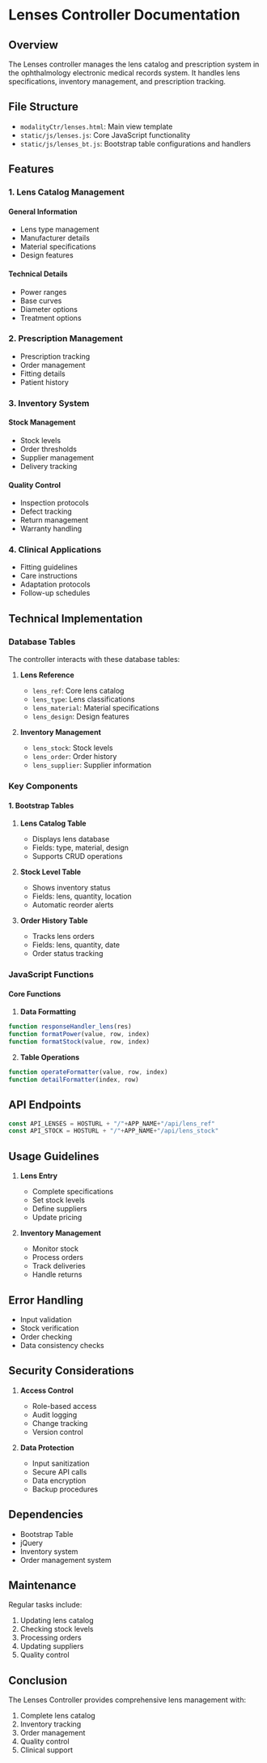 # Lenses Controller Documentation

## Overview

The Lenses controller manages the lens catalog and prescription system in the ophthalmology electronic medical records system. It handles lens specifications, inventory management, and prescription tracking.

## File Structure

- `modalityCtr/lenses.html`: Main view template
- `static/js/lenses.js`: Core JavaScript functionality
- `static/js/lenses_bt.js`: Bootstrap table configurations and handlers

## Features

### 1. Lens Catalog Management

#### General Information

- Lens type management
- Manufacturer details
- Material specifications
- Design features

#### Technical Details

- Power ranges
- Base curves
- Diameter options
- Treatment options

### 2. Prescription Management

- Prescription tracking
- Order management
- Fitting details
- Patient history

### 3. Inventory System

#### Stock Management

- Stock levels
- Order thresholds
- Supplier management
- Delivery tracking

#### Quality Control

- Inspection protocols
- Defect tracking
- Return management
- Warranty handling

### 4. Clinical Applications

- Fitting guidelines
- Care instructions
- Adaptation protocols
- Follow-up schedules

## Technical Implementation

### Database Tables

The controller interacts with these database tables:

1. **Lens Reference**
   - `lens_ref`: Core lens catalog
   - `lens_type`: Lens classifications
   - `lens_material`: Material specifications
   - `lens_design`: Design features

2. **Inventory Management**
   - `lens_stock`: Stock levels
   - `lens_order`: Order history
   - `lens_supplier`: Supplier information

### Key Components

#### 1. Bootstrap Tables

1. **Lens Catalog Table**
   - Displays lens database
   - Fields: type, material, design
   - Supports CRUD operations

2. **Stock Level Table**
   - Shows inventory status
   - Fields: lens, quantity, location
   - Automatic reorder alerts

3. **Order History Table**
   - Tracks lens orders
   - Fields: lens, quantity, date
   - Order status tracking

### JavaScript Functions

#### Core Functions

1. **Data Formatting**

```javascript
function responseHandler_lens(res)
function formatPower(value, row, index)
function formatStock(value, row, index)
```

2. **Table Operations**

```javascript
function operateFormatter(value, row, index)
function detailFormatter(index, row)
```

## API Endpoints

```javascript
const API_LENSES = HOSTURL + "/"+APP_NAME+"/api/lens_ref"
const API_STOCK = HOSTURL + "/"+APP_NAME+"/api/lens_stock"
```

## Usage Guidelines

1. **Lens Entry**
   - Complete specifications
   - Set stock levels
   - Define suppliers
   - Update pricing

2. **Inventory Management**
   - Monitor stock
   - Process orders
   - Track deliveries
   - Handle returns

## Error Handling

- Input validation
- Stock verification
- Order checking
- Data consistency checks

## Security Considerations

1. **Access Control**
   - Role-based access
   - Audit logging
   - Change tracking
   - Version control

2. **Data Protection**
   - Input sanitization
   - Secure API calls
   - Data encryption
   - Backup procedures

## Dependencies

- Bootstrap Table
- jQuery
- Inventory system
- Order management system

## Maintenance

Regular tasks include:

1. Updating lens catalog
2. Checking stock levels
3. Processing orders
4. Updating suppliers
5. Quality control

## Conclusion

The Lenses Controller provides comprehensive lens management with:

1. Complete lens catalog
2. Inventory tracking
3. Order management
4. Quality control
5. Clinical support
